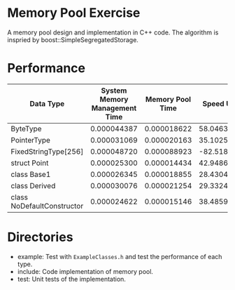 # Memory Pool Exercise

A memory pool design and implementation in C++ code.
The algorithm is inspried by boost::SimpleSegregatedStorage.

# Performance
| Data Type                  | System Memory Management Time | Memory Pool Time | Speed Up  |
| -------------------------- | ----------------------------- | ---------------- | --------- |
| ByteType                   | 0.000044387                   | 0.000018622      | 58.0463%  |
| PointerType                | 0.000031069                   | 0.000020163      | 35.1025%  |
| FixedStringType[256]       | 0.000048720                   | 0.000088923      | -82.5185% |
| struct   Point             | 0.000025300                   | 0.000014434      | 42.9486%  |
| class Base1                | 0.000026345                   | 0.000018855      | 28.4304%  |
| class Derived              | 0.000030076                   | 0.000021254      | 29.3324%  |
| class NoDefaultConstructor | 0.000024622                   | 0.000015146      | 38.4859%  |

# Directories
- example: Test with `ExampleClasses.h` and test the performance of each type.
- include: Code implementation of memory pool.
- test: Unit tests of the implementation.

